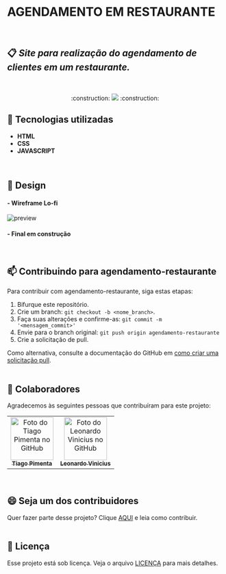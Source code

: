 # AGENDAMENTO EM RESTAURANTE
<br>

## :clipboard: <i>Site para realização do agendamento de clientes em um restaurante.</i>
<br>
<p align="center">
:construction: <img loading="lazy" src="http://img.shields.io/static/v1?label=STATUS&message=EM%20DESENVOLVIMENTO&color=GREEN&style=for-the-badge"/> :construction:
</p>

## :pushpin: Tecnologias utilizadas
- **HTML**
- **CSS**
- **JAVASCRIPT**
<br>

## :art: Design

#### - Wireframe Lo-fi
 ![preview](https://github.com/Tipimenta/agendamento-restaurante/assets/104909118/a4ee8db2-9890-46ab-8c7d-f714d4bff3fe)

#### - Final em construção
<br>

## 📫 Contribuindo para agendamento-restaurante

Para contribuir com agendamento-restaurante, siga estas etapas:

1. Bifurque este repositório.
2. Crie um branch: `git checkout -b <nome_branch>`.
3. Faça suas alterações e confirme-as: `git commit -m '<mensagem_commit>'`
4. Envie para o branch original: `git push origin agendamento-restaurante`
5. Crie a solicitação de pull.

Como alternativa, consulte a documentação do GitHub em [como criar uma solicitação pull](https://help.github.com/en/github/collaborating-with-issues-and-pull-requests/creating-a-pull-request).
<br>
<br>
## 🤝 Colaboradores

Agradecemos às seguintes pessoas que contribuíram para este projeto:

<table>
  <tr>
    <td align="center">
      <a href="#" title="defina o titulo do link">
        <img src="https://avatars.githubusercontent.com/u/104909118?v=4" width="100px;" alt="Foto do Tiago Pimenta no GitHub"/><br>
        <sub>
          <b>Tiago Pimenta</b>
        </sub>
      </a>
    </td>
     <td align="center">
      <a href="https://github.com/LVMdS" title="LVMdS GitHub">
        <img src="https://avatars.githubusercontent.com/u/104909118?v=4" width="100px;" alt="Foto do Leonardo Vinicius no GitHub"/><br>
        <sub>
          <b>Leonardo Vinicius</b>
        </sub>
      </a>
    </td>
  </tr>
</table>
<br/>


## 😄 Seja um dos contribuidores

Quer fazer parte desse projeto? Clique [AQUI](CONTRIBUTING.md) e leia como contribuir.
<br>
<br>
## 📝 Licença

Esse projeto está sob licença. Veja o arquivo [LICENÇA](LICENSE.md) para mais detalhes.


